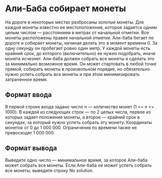 # Али-Баба собирает монеты

На дороге в некоторых местах разбросаны золотые монеты. Для каждой монеты известно ее местоположение, которое задается одним целым числом — расстоянием в метрах от начальной отметки. Все монеты расположены правее начальной отметки. Али-баба бегает по дороге и собирает монеты, начиная делать это в момент времени 0. За одну секунду он пробегает ровно один метр. У каждой монеты есть крайний срок, до которого (включительно) ее нужно подобрать, иначе монета исчезнет. Али-баба должен собрать все монеты и сделать это за минимально возможное время. Он может стартовать в любой точке прямой, собирать монеты в произвольном порядке, но обязательно нужно успеть собрать все монеты и при этом минимизировать затраченное время.

## Формат ввода
В первой строке входа задано число n — количество монет (1 <= n <= . 1000). В каждой из следующих строк — по 2 целых числа, первое из которых задает положение монеты, а второе — крайний срок в секундах, за который нужно успеть собрать эту монету. Координаты монеток от 0 до 1  000  000. Ограничения по времени также не превосходят 1  000  000.

## Формат вывода
Выведите одно число — минимальное время, за которое Али-баба может собрать все монеты. Если Али-баба не может успеть собрать все монеты, выведите строку No solution.
